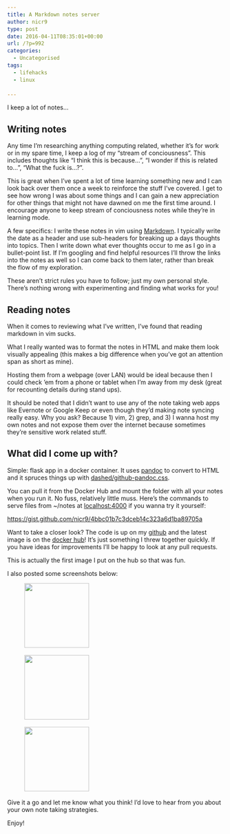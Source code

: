```yaml
---
title: A Markdown notes server
author: nicr9
type: post
date: 2016-04-11T08:35:01+00:00
url: /?p=992
categories:
  - Uncategorised
tags:
  - lifehacks
  - linux

---
```

I keep a lot of notes&#8230;

## Writing notes

Any time I&#8217;m researching anything computing related, whether it&#8217;s for work or in my spare time, I keep a log of my &#8220;stream of conciousness&#8221;. This includes thoughts like &#8220;I think this is because&#8230;&#8221;, &#8220;I wonder if this is related to&#8230;&#8221;, &#8220;What the fuck is&#8230;?&#8221;.

This is great when I&#8217;ve spent a lot of time learning something new and I can look back over them once a week to reinforce the stuff I&#8217;ve covered. I get to see how wrong I was about some things and I can gain a new appreciation for other things that might not have dawned on me the first time around. I encourage anyone to keep stream of conciousness notes while they&#8217;re in learning mode.

A few specifics: I write these notes in vim using [Markdown][1]. I typically write the date as a header and use sub-headers for breaking up a days thoughts into topics. Then I write down what ever thoughts occur to me as I go in a bullet-point list. If I&#8217;m googling and find helpful resources I&#8217;ll throw the links into the notes as well so I can come back to them later, rather than break the flow of my exploration.

These aren&#8217;t strict rules you have to follow; just my own personal style. There&#8217;s nothing wrong with experimenting and finding what works for you!

## Reading notes

When it comes to reviewing what I&#8217;ve written, I&#8217;ve found that reading markdown in vim sucks.

What I really wanted was to format the notes in HTML and make them look visually appealing (this makes a big difference when you&#8217;ve got an attention span as short as mine).

Hosting them from a webpage (over LAN) would be ideal because then I could check &#8217;em from a phone or tablet when I&#8217;m away from my desk (great for recounting details during stand ups).

It should be noted that I didn&#8217;t want to use any of the note taking web apps like Evernote or Google Keep or even though they&#8217;d making note syncing really easy. Why you ask? Because 1) vim, 2) grep, and 3) I wanna host my own notes and not expose them over the internet because sometimes they&#8217;re sensitive work related stuff.

## What did I come up with?

Simple: flask app in a docker container. It uses [pandoc][2] to convert to HTML and it spruces things up with [dashed/github-pandoc.css][3].

You can pull it from the Docker Hub and mount the folder with all your notes when you run it. No fuss, relatively little muss. Here&#8217;s the commands to serve files from ~/notes at [localhost:4000][4] if you wanna try it yourself:

https://gist.github.com/nicr9/4bbc01b7c3dceb14c323a6d1ba89705a

Want to take a closer look? The code is up on my [github][5] and the latest image is on the [docker hub][6]! It&#8217;s just something I threw together quickly. If you have ideas for improvements I&#8217;ll be happy to look at any pull requests.

This is actually the first image I put on the hub so that was fun.

I also posted some screenshots below:

<div id='gallery-1' class='gallery galleryid-992 gallery-columns-3 gallery-size-thumbnail'>
  <figure class='gallery-item'> 
  
  <div class='gallery-icon landscape'>
    <a href='/?attachment_id=1087'><img width="150" height="150" src="/wp-content/uploads/2016/04/screenshot-from-2016-04-10-19-40-24-150x150.png" class="attachment-thumbnail size-thumbnail" alt="" srcset="/wp-content/uploads/2016/04/screenshot-from-2016-04-10-19-40-24-150x150.png 150w, /wp-content/uploads/2016/04/screenshot-from-2016-04-10-19-40-24-100x100.png 100w" sizes="100vw" /></a>
  </div></figure><figure class='gallery-item'> 
  
  <div class='gallery-icon landscape'>
    <a href='/?attachment_id=1067'><img width="150" height="150" src="/wp-content/uploads/2016/04/screenshot-from-2016-04-10-19-06-45-150x150.png" class="attachment-thumbnail size-thumbnail" alt="" srcset="/wp-content/uploads/2016/04/screenshot-from-2016-04-10-19-06-45-150x150.png 150w, /wp-content/uploads/2016/04/screenshot-from-2016-04-10-19-06-45-100x100.png 100w" sizes="100vw" /></a>
  </div></figure><figure class='gallery-item'> 
  
  <div class='gallery-icon landscape'>
    <a href='/?attachment_id=1088'><img width="150" height="150" src="/wp-content/uploads/2016/04/screenshot-from-2016-04-10-19-40-58-150x150.png" class="attachment-thumbnail size-thumbnail" alt="" srcset="/wp-content/uploads/2016/04/screenshot-from-2016-04-10-19-40-58-150x150.png 150w, /wp-content/uploads/2016/04/screenshot-from-2016-04-10-19-40-58-100x100.png 100w" sizes="100vw" /></a>
  </div></figure>
</div>

Give it a go and let me know what you think! I&#8217;d love to hear from you about your own note taking strategies.

Enjoy!

 [1]: https://daringfireball.net/projects/markdown/basics
 [2]: http://pandoc.org/
 [3]: https://gist.github.com/dashed/6714393
 [4]: http://localhost:4000/
 [5]: https://github.com/nicr9/mdserver
 [6]: https://hub.docker.com/r/nicr9/mdserver/
